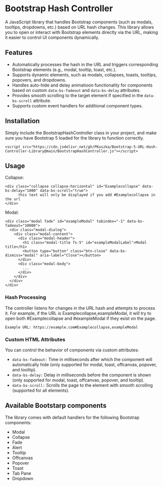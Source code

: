 # Bootstrap Hash Controller

A JavaScript library that handles Bootstrap components (such as modals, tooltips, dropdowns, etc.) based on URL hash changes. This library allows you to open or interact with Bootstrap elements directly via the URL, making it easier to control UI components dynamically.

## Features

- Automatically processes the hash in the URL and triggers corresponding Bootstrap elements (e.g., modal, tooltip, toast, etc.).
- Supports dynamic elements, such as modals, collapses, toasts, tooltips, popovers, and dropdowns.
- Handles auto-hide and delay animatioon functionality for components based on custom ```data-bs-fadeout``` and ```data-bs-delay``` attributes.
- Provides smooth scrolling to the target element if specified in the ```data-bs-scroll``` attribute.
- Supports custom event handlers for additional component types.

## Installation

Simply include the BootstrapHashController class in your project, and make sure you have Bootstrap 5 loaded for the library to function correctly.

```
<script src="https://cdn.jsdelivr.net/gh/PKuszka/Bootstrap-5-URL-Hash-Controller-Library@main/BootstrapHashController.js"></script>
```

## Usage

Collapse:
```
<div class="collapse collapse-horizontal" id="Examplecollapse" data-bs-delay="1000" data-bs-scroll="true">
      this text will only be displayed if you add #Examplecollapse in the url
</div>
```
Modal:
```
<div class="modal fade" id="exampleModal" tabindex="-1" data-bs-fadeout="10000">
  <div class="modal-dialog">
    <div class="modal-content">
      <div class="modal-header">
        <h1 class="modal-title fs-5" id="exampleModalLabel">Modal title</h1>
        <button type="button" class="btn-close" data-bs-dismiss="modal" aria-label="Close"></button>
      </div>
      <div class="modal-body">
        ...
      </div>
    </div>
  </div>
</div>
```

### Hash Processing

The controller listens for changes in the URL hash and attempts to process it. For example, if the URL is Examplecollapse,exampleModal, it will try to open both #Examplecollapse and #exampleModal if they exist on the page.

```
Example URL: https://example.com#Examplecollapse,exampleModal
```

### Custom HTML Attributes

You can control the behavior of components via custom attributes:

- ```data-bs-fadeout:``` Time in milliseconds after which the component will automatically hide (only supported for modal, toast, offcanvas, popover, and tooltip).
- ```data-bs-delay:``` Delay in milliseconds before the component is shown (only supported for modal, toast, offcanvas, popover, and tooltip).
- ```data-bs-scroll:``` Scrolls the page to the element with smooth scrolling (supported for all elements).

## Available Bootstarp components

The library comes with default handlers for the following Bootstrap components:

- Modal 
- Collapse
- Fade 
- Alert
- Tooltip 
- Offcanvas 
- Popover 
- Toast 
- Tab Pane
- Dropdown 
